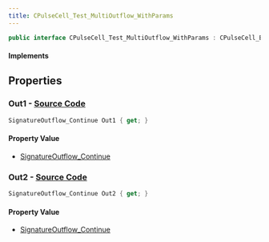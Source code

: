 ```yaml
---
title: CPulseCell_Test_MultiOutflow_WithParams
---
```


```csharp
public interface CPulseCell_Test_MultiOutflow_WithParams : CPulseCell_BaseFlow, CPulseCell_Base, ISchemaClass<CPulseCell_Base>, ISchemaClass<CPulseCell_BaseFlow>, ISchemaClass<CPulseCell_Test_MultiOutflow_WithParams>, ISchemaField, ISchemaClass, INativeHandle
```

#### Implements

## Properties

### **Out1** - [Source Code](https://github.com/swiftly-solution/swiftlys2/blob/main/managed/src/SwiftlyS2.Generated/Schemas/Interfaces/CPulseCell_Test_MultiOutflow_WithParams.cs#L16)

```csharp
SignatureOutflow_Continue Out1 { get; }
```

#### Property Value

- [SignatureOutflow_Continue](/docs/api/shared/schemadefinitions/signatureoutflow_continue)

### **Out2** - [Source Code](https://github.com/swiftly-solution/swiftlys2/blob/main/managed/src/SwiftlyS2.Generated/Schemas/Interfaces/CPulseCell_Test_MultiOutflow_WithParams.cs#L18)

```csharp
SignatureOutflow_Continue Out2 { get; }
```

#### Property Value

- [SignatureOutflow_Continue](/docs/api/shared/schemadefinitions/signatureoutflow_continue)


